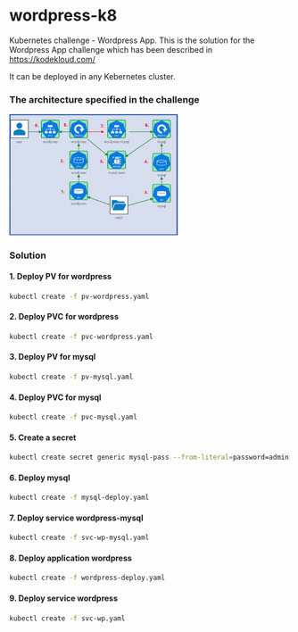 # wordpress-k8
Kubernetes challenge - Wordpress App.
This is the solution for the Wordpress App challenge which has been described in https://kodekloud.com/

It can be deployed in any Kebernetes cluster.

### The architecture specified in the challenge
<img src="images/architecture.png" width="60%">

### Solution
#### 1. Deploy PV for wordpress
```bash
kubectl create -f pv-wordpress.yaml
```

#### 2. Deploy PVC for wordpress
```bash
kubectl create -f pvc-wordpress.yaml
```

#### 3. Deploy PV for mysql
```bash
kubectl create -f pv-mysql.yaml
```

#### 4. Deploy PVC for mysql
```bash
kubectl create -f pvc-mysql.yaml
```

#### 5. Create a secret
```bash
kubectl create secret generic mysql-pass --from-literal=password=admin --from-literal=host=wordpress-mysql
```

#### 6. Deploy mysql
```bash
kubectl create -f mysql-deploy.yaml
```

#### 7. Deploy service wordpress-mysql
```bash
kubectl create -f svc-wp-mysql.yaml
```

#### 8. Deploy application wordpress
```bash
kubectl create -f wordpress-deploy.yaml
```

#### 9. Deploy service wordpress
```bash
kubectl create -f svc-wp.yaml
```



